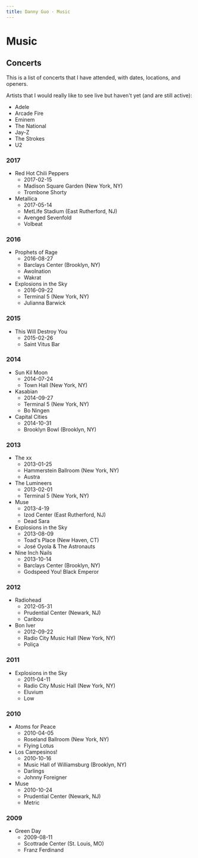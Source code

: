 ```yaml
---
title: Danny Guo · Music
---
```


# Music

## Concerts

This is a list of concerts that I have attended, with dates, locations, and
openers.

Artists that I would really like to see live but haven't yet (and are still
active):

* Adele
* Arcade Fire
* Eminem
* The National
* Jay-Z
* The Strokes
* U2

### 2017
* Red Hot Chili Peppers
    * 2017-02-15
    * Madison Square Garden (New York, NY)
    * Trombone Shorty
* Metallica
    * 2017-05-14
    * MetLife Stadium (East Rutherford, NJ)
    * Avenged Sevenfold
    * Volbeat

### 2016
* Prophets of Rage
    * 2016-08-27
    * Barclays Center (Brooklyn, NY)
    * Awolnation
    * Wakrat
* Explosions in the Sky
    * 2016-09-22
    * Terminal 5 (New York, NY)
    * Julianna Barwick

### 2015
* This Will Destroy You
    * 2015-02-26
    * Saint Vitus Bar

### 2014
* Sun Kil Moon
    * 2014-07-24
    * Town Hall (New York, NY)
* Kasabian
    * 2014-09-27
    * Terminal 5 (New York, NY)
    * Bo Ningen
* Capital Cities
    * 2014-10-31
    * Brooklyn Bowl (Brooklyn, NY)

### 2013
* The xx
    * 2013-01-25
    * Hammerstein Ballroom (New York, NY)
    * Austra
* The Lumineers
    * 2013-02-01
    * Terminal 5 (New York, NY)
* Muse
    * 2013-4-19
    * Izod Center (East Rutherford, NJ)
    * Dead Sara
* Explosions in the Sky
    * 2013-08-09
    * Toad's Place (New Haven, CT)
    * José Oyola & The Astronauts
* Nine Inch Nails
    * 2013-10-14
    * Barclays Center (Brooklyn, NY)
    * Godspeed You! Black Emperor

### 2012
* Radiohead
    * 2012-05-31
    * Prudential Center (Newark, NJ)
    * Caribou
* Bon Iver
    * 2012-09-22
    * Radio City Music Hall (New York, NY)
    * Poliça

### 2011
* Explosions in the Sky
    * 2011-04-11
    * Radio City Music Hall (New York, NY)
    * Eluvium
    * Low

### 2010
* Atoms for Peace
    * 2010-04-05
    * Roseland Ballroom (New York, NY)
    * Flying Lotus
* Los Campesinos!
    * 2010-10-16
    * Music Hall of Williamsburg (Brooklyn, NY)
    * Darlings
    * Johnny Foreigner
* Muse
    * 2010-10-24
    * Prudential Center (Newark, NJ)
    * Metric

### 2009
* Green Day
    * 2009-08-11
    * Scottrade Center (St. Louis, MO)
    * Franz Ferdinand

